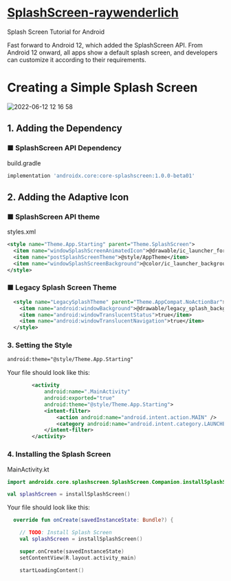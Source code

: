 # [SplashScreen-raywenderlich](https://www.raywenderlich.com/32555180-splash-screen-tutorial-for-android)
Splash Screen Tutorial for Android

Fast forward to Android 12, which added the SplashScreen API. From Android 12 onward, all apps show a default splash screen, and developers can customize it according to their requirements.

# Creating a Simple Splash Screen
![2022-06-12 12 16 58](https://user-images.githubusercontent.com/47273077/173212757-c7b73d78-7a5f-40ed-ab85-230c4e0121fd.gif)

##  1. Adding the Dependency
### ■ SplashScreen API Dependency
build.gradle
```gradle
implementation 'androidx.core:core-splashscreen:1.0.0-beta01'
```

## 2. Adding the Adaptive Icon
### ■ SplashScreen API theme
styles.xml
```xml
<style name="Theme.App.Starting" parent="Theme.SplashScreen">
  <item name="windowSplashScreenAnimatedIcon">@drawable/ic_launcher_foreground</item>
  <item name="postSplashScreenTheme">@style/AppTheme</item>
  <item name="windowSplashScreenBackground">@color/ic_launcher_background</item>
</style>

```

### ■ Legacy Splash Screen Theme
```xml 
  <style name="LegacySplashTheme" parent="Theme.AppCompat.NoActionBar">
    <item name="android:windowBackground">@drawable/legacy_splash_background</item>
    <item name="android:windowTranslucentStatus">true</item>
    <item name="android:windowTranslucentNavigation">true</item>
  </style>
```

### 3. Setting the Style
```xml
android:theme="@style/Theme.App.Starting"
```

Your file should look like this:
```xml
        <activity
            android:name=".MainActivity"
            android:exported="true"
            android:theme="@style/Theme.App.Starting">
            <intent-filter>
                <action android:name="android.intent.action.MAIN" />
                <category android:name="android.intent.category.LAUNCHER" />
            </intent-filter>
        </activity>
```

### 4. Installing the Splash Screen
MainActivity.kt
```kt
import androidx.core.splashscreen.SplashScreen.Companion.installSplashScreen

val splashScreen = installSplashScreen()
```

Your file should look like this:
```kt
  override fun onCreate(savedInstanceState: Bundle?) {

    // TODO: Install Splash Screen
    val splashScreen = installSplashScreen()

    super.onCreate(savedInstanceState)
    setContentView(R.layout.activity_main)

    startLoadingContent()
```
